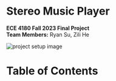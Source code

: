 # Stereo Music Player
**ECE 4180 Fall 2023 Final Project**<br>
**Team Members:** Ryan Su, Zili He

![project setup image](/Images/IMG_4897.PNG)

# Table of Contents
